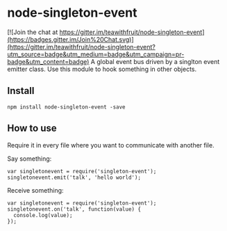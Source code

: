 # node-singleton-event

[![Join the chat at https://gitter.im/teawithfruit/node-singleton-event](https://badges.gitter.im/Join%20Chat.svg)](https://gitter.im/teawithfruit/node-singleton-event?utm_source=badge&utm_medium=badge&utm_campaign=pr-badge&utm_content=badge)
A global event bus driven by a singlton event emitter class. Use this module to hook something in other objects.

## Install
```
npm install node-singleton-event -save
```

## How to use
Require it in every file where you want to communicate with another file.

Say something:
```
var singletonevent = require('singleton-event');
singletonevent.emit('talk', 'hello world');
```

Receive something:
```
var singletonevent = require('singleton-event');
singletonevent.on('talk', function(value) {
  console.log(value);
});
```
